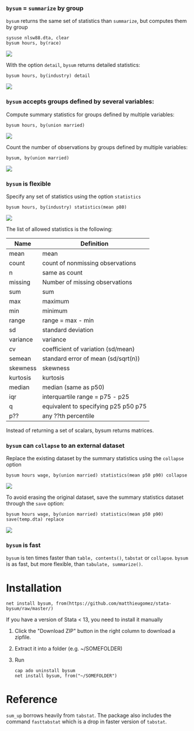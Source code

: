 



### `bysum`  = `summarize` by group

`bysum` returns the same set of statistics than `summarize`, but computes them by group

```
sysuse nlsw88.dta, clear
bysum hours, by(race) 
```
![](img/sum.jpg)

With the option `detail`, `bysum` returns detailed statistics:
```
bysum hours, by(industry) detail
```
![](img/sumdetail.jpg)



### `bysum` accepts groups defined by several variables:

Compute summary statistics for groups defined by multiple variables:

```
bysum hours, by(union married) 
```
![](img/sumgroups.jpg)


Count the number of observations by groups defined by multiple variables:

```
bysum, by(union married) 
```
![](img/sumtab.jpg)



### `bysum` is flexible

Specify any set of statistics using the option `statistics`
```
bysum hours, by(industry) statistics(mean p80)
```
![](img/sumstat.jpg)


The list of allowed statistics is the following:

Name | Definition
---|---
mean          | mean
count         | count of nonmissing observations
n             | same as count
missing	|	Number of missing observations
sum           | sum
max           | maximum
min           | minimum
range         | range = max - min
sd            | standard deviation
variance      | variance
cv            | coefficient of variation (sd/mean)
semean        | standard error of mean (sd/sqrt(n))
skewness      | skewness
kurtosis      | kurtosis
median        | median (same as p50)
iqr           | interquartile range = p75 - p25
q             | equivalent to specifying p25 p50 p75
p??			|	any ??th percentile


Instead of returning a set of scalars, bysum returns matrices.





### `bysum` can `collapse` to an external dataset

Replace the existing dataset by the summary statistics using the `collapse` option
```
bysum hours wage, by(union married) statistics(mean p50 p90) collapse
```
![](img/sumcollapse.jpg)



To avoid erasing the original dataset, save the summary statistics  dataset through the `save` option:

```
bysum hours wage, by(union married) statistics(mean p50 p90) save(temp.dta) replace
```
![](img/sumcollapse2.jpg)





### `bysum` is fast
`bysum` is ten times faster than `table, contents()`, `tabstat` or `collapse`. `bysum` is as fast, but more flexible, than `tabulate, summarize()`.


# Installation
```
net install bysum, from(https://github.com/matthieugomez/stata-bysum/raw/master/)
```

If you have a version of Stata < 13, you need to install it manually

1. Click the "Download ZIP" button in the right column to download a zipfile. 
2. Extract it into a folder (e.g. ~/SOMEFOLDER)
3. Run

	```
	cap ado uninstall bysum
	net install bysum, from("~/SOMEFOLDER")
	```

# Reference
`sum_up` borrows heavily  from `tabstat`.  The package also includes the command `fasttabstat` which is a drop in faster version of `tabstat`.